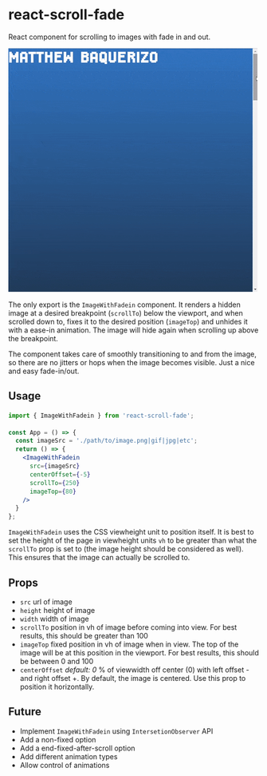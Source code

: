 # react-scroll-fade
React component for scrolling to images with fade in and out.

![demo](./assets/ImageWithFadein-demo.gif)

The only export is the `ImageWithFadein` component. It renders a hidden image at a desired breakpoint (`scrollTo`) below the viewport, and when scrolled down to, fixes it to the desired position (`imageTop`) and unhides it with a ease-in animation. The image will hide again when scrolling up above the breakpoint.

The component takes care of smoothly transitioning to and from the image, so there are no jitters or hops when the image becomes visible. Just a nice and easy fade-in/out.

## Usage

```jsx
import { ImageWithFadein } from 'react-scroll-fade';

const App = () => {
  const imageSrc = './path/to/image.png|gif|jpg|etc';
  return () => {
    <ImageWithFadein
      src={imageSrc}
      centerOffset={-5}
      scrollTo={250}
      imageTop={80}
    />
  }
};
```

`ImageWithFadein` uses the CSS viewheight unit to position itself. It is best to set the height of the page in viewheight units `vh` to be greater than what the `scrollTo` prop is set to (the image height should be considered as well). This ensures that the image can actually be scrolled to.

## Props
* `src` url of image
* `height` height of image
* `width` width of image
* `scrollTo` position in vh of image before coming into view. For best results, this should be greater than 100
* `imageTop` fixed position in vh of image when in view. The top of the image will be at this position in the viewport. For best results, this should be between 0 and 100
* `centerOffset` *default: 0* % of viewwidth off center (0) with left offset - and right offset +. By default, the image is centered. Use this prop to position it horizontally.

## Future
* Implement `ImageWithFadein` using `IntersetionObserver` API
* Add a non-fixed option
* Add a end-fixed-after-scroll option
* Add different animation types
* Allow control of animations
